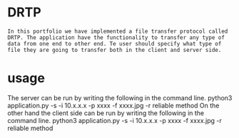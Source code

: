 # DRTP

    In this portfolio we have implemented a file transfer protocol called DRTP. The application have the functionality to transfer any type of data from one end to other end. Te user should specify what type of file they are going to transfer both in the client and server side. 
# usage
The server can be run by writing the following in the command line. 
python3 application.py -s -i 10.x.x.x -p xxxx -f xxxx.jpg -r reliable method
On the other hand the client side can be run by writing the following in the command line. 
    python3 application.py -s -i 10.x.x.x -p xxxx -f xxxx.jpg -r reliable method